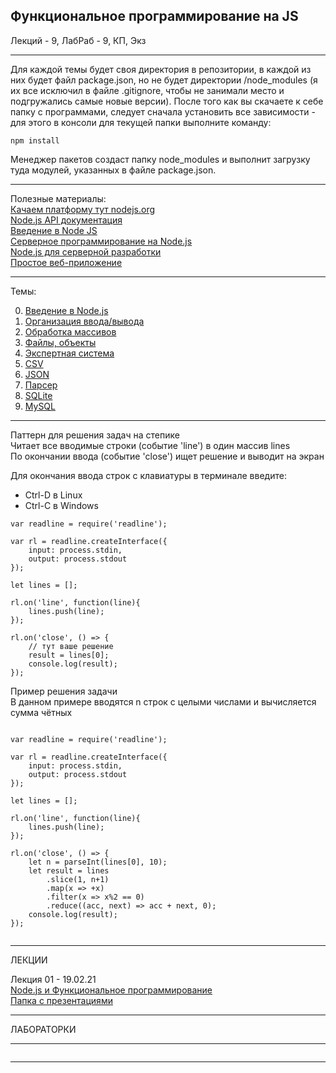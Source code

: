 ## Функциональное программирование на JS

Лекций - 9, ЛабРаб - 9, КП, Экз  

---  

Для каждой темы будет своя директория в репозитории, в каждой из них будет файл package.json, но не будет директории /node_modules (я их все исключил в файле .gitignore, чтобы не занимали место и подгружались самые новые версии). После того как вы скачаете к себе папку с программами, следует сначала установить все зависимости - для этого в консоли для текущей папки выполните команду:
```
npm install
```
Менеджер пакетов создаст папку node_modules и выполнит загрузку туда модулей, указанных в файле package.json.

---  

Полезные материалы:  
[Качаем платформу тут nodejs.org](https://nodejs.org/en/download/)  
[Node.js API документация](https://nodejs.org/api/)  
[Введение в Node JS](https://metanit.com/web/nodejs/1.1.php)  
[Серверное программирование на Node.js](https://code.tutsplus.com/ru/tutorials/learning-server-side-javascript-with-nodejs--net-10044)  
[Node.js для серверной разработки](https://habr.com/ru/company/ruvds/blog/345164/)  
[Простое веб-приложение](https://umbrellait.com/ru/blog/how-to-build-a-simple-web-application-using-node-js/)  

---  

Темы:  

0. [Введение в Node.js](./theme-00-intro/)  
1. [Организация ввода/вывода](./theme-01-io/)  
2. [Обработка массивов]()  
3. [Файлы, объекты]()  
4. [Экспертная система]()  
5. [CSV]()  
6. [JSON]()  
7. [Парсер]()  
8. [SQLite]()  
9. [MySQL]()  

---  

Паттерн для решения задач на степике  
Читает все вводимые строки (событие 'line') в один массив lines  
По окончании ввода (событие 'close') ищет решение и выводит на экран  

Для окончания ввода строк с клавиатуры в терминале введите:  
* Ctrl-D в Linux  
* Ctrl-C в Windows  

```
var readline = require('readline');

var rl = readline.createInterface({
    input: process.stdin,
    output: process.stdout
});

let lines = [];

rl.on('line', function(line){
    lines.push(line);
});

rl.on('close', () => {
    // тут ваше решение
	result = lines[0];
    console.log(result);
});
```

Пример решения задачи  
В данном примере вводятся n строк с целыми числами и вычисляется сумма чётных  

```

var readline = require('readline');

var rl = readline.createInterface({
    input: process.stdin,
    output: process.stdout
});

let lines = [];

rl.on('line', function(line){
    lines.push(line);
});

rl.on('close', () => {
    let n = parseInt(lines[0], 10);
    let result = lines
        .slice(1, n+1)
        .map(x => +x)
        .filter(x => x%2 == 0)
        .reduce((acc, next) => acc + next, 0);
    console.log(result);
});
  
```

---  

ЛЕКЦИИ  

Лекция 01 - 19.02.21  
[Node.js и Функциональное программирование](https://show.zohopublic.com/publish/lgpre0a1454160d4141e8834b825916cafb31)  
[Папка с презентациями](https://drive.google.com/drive/folders/1oIwYQdkQ0gjt4PXG1wOf-2JBIxu3rOUT?usp=sharing)  

---  

ЛАБОРАТОРКИ

---  

```

```

---  


